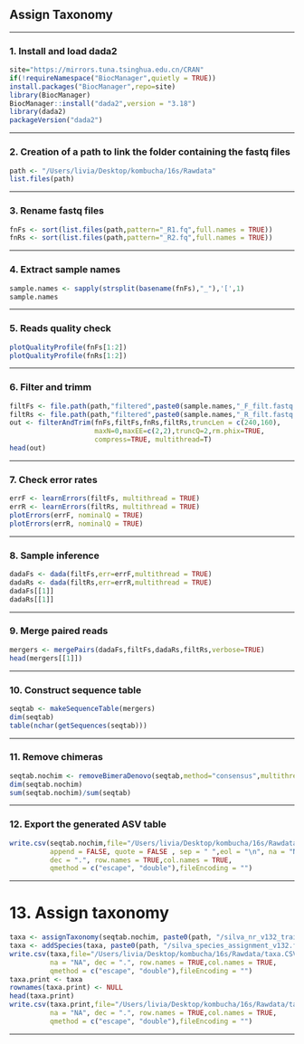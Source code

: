 ## Assign Taxonomy
------
### 1. Install and load dada2
```r
site="https://mirrors.tuna.tsinghua.edu.cn/CRAN"
if(!requireNamespace("BiocManager",quietly = TRUE))
install.packages("BiocManager",repo=site)  
library(BiocManager)
BiocManager::install("dada2",version = "3.18")
library(dada2)
packageVersion("dada2")
```
------
### 2. Creation of a path to link the folder containing the fastq files
```r
path <- "/Users/livia/Desktop/kombucha/16s/Rawdata"
list.files(path)
```
------
### 3. Rename fastq files
```r
fnFs <- sort(list.files(path,pattern="_R1.fq",full.names = TRUE))
fnRs <- sort(list.files(path,pattern="_R2.fq",full.names = TRUE))
```
------
### 4. Extract sample names
```r
sample.names <- sapply(strsplit(basename(fnFs),"_"),'[',1)
sample.names
```
------
### 5. Reads quality check
```r
plotQualityProfile(fnFs[1:2])
plotQualityProfile(fnRs[1:2])
```
------
### 6. Filter and trimm
```r
filtFs <- file.path(path,"filtered",paste0(sample.names,"_F_filt.fastq.gz"))
filtRs <- file.path(path,"filtered",paste0(sample.names,"_R_filt.fastq.gz"))
out <- filterAndTrim(fnFs,filtFs,fnRs,filtRs,truncLen = c(240,160),
                     maxN=0,maxEE=c(2,2),truncQ=2,rm.phix=TRUE,
                     compress=TRUE, multithread=T)
head(out)
```
------
### 7. Check error rates
```r
errF <- learnErrors(filtFs, multithread = TRUE)
errR <- learnErrors(filtRs, multithread = TRUE)
plotErrors(errF, nominalQ = TRUE)
plotErrors(errR, nominalQ = TRUE)
```
------
### 8. Sample inference
```r
dadaFs <- dada(filtFs,err=errF,multithread = TRUE)
dadaRs <- dada(filtRs,err=errR,multithread = TRUE)
dadaFs[[1]]
dadaRs[[1]]
```
------
### 9. Merge paired reads
```r
mergers <- mergePairs(dadaFs,filtFs,dadaRs,filtRs,verbose=TRUE)
head(mergers[[1]])
```
------
### 10. Construct sequence table
```r
seqtab <- makeSequenceTable(mergers)
dim(seqtab)
table(nchar(getSequences(seqtab)))
```
------
### 11. Remove chimeras
```r
seqtab.nochim <- removeBimeraDenovo(seqtab,method="consensus",multithread=TRUE,verbose = TRUE)
dim(seqtab.nochim)
sum(seqtab.nochim)/sum(seqtab)
```
------
### 12. Export the generated ASV table
```r
write.csv(seqtab.nochim,file="/Users/livia/Desktop/kombucha/16s/Rawdata/filtered/ASV.CSV",
          append = FALSE, quote = FALSE , sep = " ",eol = "\n", na = "NA", 
          dec = ".", row.names = TRUE,col.names = TRUE, 
          qmethod = c("escape", "double"),fileEncoding = "")
```
------
# 13. Assign taxonomy
```r
taxa <- assignTaxonomy(seqtab.nochim, paste0(path, "/silva_nr_v132_train_set.fa.gz"), multithread=TRUE)
taxa <- addSpecies(taxa, paste0(path, "/silva_species_assignment_v132.fa.gz"))
write.csv(taxa,file="/Users/livia/Desktop/kombucha/16s/Rawdata/taxa.CSV",append = FALSE, quote = FALSE , sep = " ",eol = "\n", 
          na = "NA", dec = ".", row.names = TRUE,col.names = TRUE, 
          qmethod = c("escape", "double"),fileEncoding = "")
taxa.print <- taxa
rownames(taxa.print) <- NULL
head(taxa.print)
write.csv(taxa.print,file="/Users/livia/Desktop/kombucha/16s/Rawdata/taxa.print.CSV",append = FALSE, quote = FALSE , sep = " ",eol = "\n", 
          na = "NA", dec = ".", row.names = TRUE,col.names = TRUE, 
          qmethod = c("escape", "double"),fileEncoding = "")
```
------
